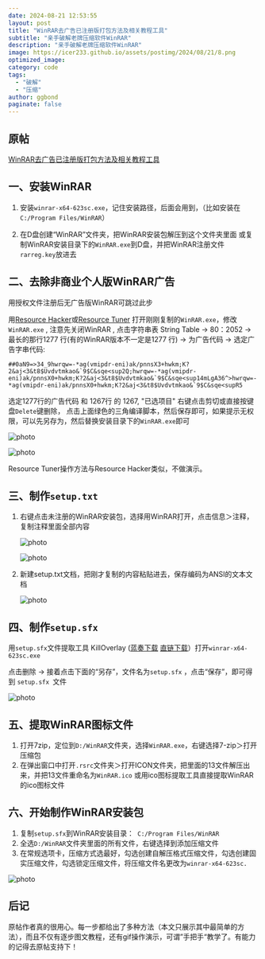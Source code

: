 ```yaml
---
date: 2024-08-21 12:53:55
layout: post
title: "WinRAR去广告已注册版打包方法及相关教程工具"
subtitle: "亲手破解老牌压缩软件WinRAR"
description: "亲手破解老牌压缩软件WinRAR"
image: https://icer233.github.io/assets/postimg/2024/08/21/8.png
optimized_image:
category: code
tags: 
  - "破解"
  - "压缩"
author: ggbond
paginate: false
---
```


## 原帖

[WinRAR去广告已注册版打包方法及相关教程工具](https://www.52pojie.cn/forum.php?mod=viewthread&tid=1835038&amp;extra=page%3D2)

## 一、安装WinRAR

1. 安装`winrar-x64-623sc.exe`，记住安装路径，后面会用到，（比如安装在`C:/Program Files/WinRAR`）

2. 在D盘创建“WinRAR”文件夹，把WinRAR安装包解压到这个文件夹里面 或复制WinRAR安装目录下的`WinRAR.exe`到D盘，并把WinRAR注册文件`rarreg.key`放进去

## 二、去除非商业个人版WinRAR广告

用授权文件注册后无广告版WinRAR可跳过此步

用[Resource Hacker](https://www.lanzoue.com/irJ4y1c3lecj)或[Resource Tuner](https://www.lanzoue.com/iU5Py173cb5a) 打开刚刚复制的`WinRAR.exe`，修改 `WinRAR.exe` , 注意先关闭WinRAR , 点击字符串表 String Table -> 80：2052 -> 最长的那行1277 行(有的WinRAR版本不一定是1277 行) -> 为广告代码 -> 选定广告字串代码:

```
##0aN9=>34_9hwrqw=-*ag(vmipdr-eni)ak/pnnsX3+hwkm;K?2&aj<3&t8$Uvdvtmkao&`9$C&sqe<sup2Q;hwrqw=-*ag(vmipdr-eni)ak/pnnsX0+hwkm;K?2&aj<3&t8$Uvdvtmkao&`9$C&sqe<sup14mLgA36^>hwrqw=-*ag(vmipdr-eni)ak/pnnsX0+hwkm;K?2&aj<3&t8$Uvdvtmkao&`9$C&sqe<supR5
```

选定1277行的广告代码 和 1267行 的  1267, "已选项目" 右键点击剪切或直接按键盘`Delete`键删除， 点击上面绿色的三角编译脚本，然后保存即可，如果提示无权限，可以先另存为，然后替换安装目录下的`WinRAR.exe`即可

![photo](https://icer233.github.io/assets/postimg/2024/08/21/1.png)

![photo](https://icer233.github.io/assets/postimg/2024/08/21/2.gif)

Resource Tuner操作方法与Resource Hacker类似，不做演示。

## 三、制作`setup.txt`

1. 右键点击未注册的WinRAR安装包，选择用WinRAR打开，点击信息＞注释，复制注释里面全部内容

   ![photo](https://icer233.github.io/assets/postimg/2024/08/21/3.png)

   ![photo](https://icer233.github.io/assets/postimg/2024/08/21/4.png)

2. 新建setup.txt文档，把刚才复制的内容粘贴进去，保存编码为ANSI的文本文档

   ![photo](https://icer233.github.io/assets/postimg/2024/08/21/5.png)

## 四、制作`setup.sfx`

用`setup.sfx`文件提取工具 KillOverlay ([蓝奏下载](https://www.lanzoue.com/i4CIz1azmyha)  [直链下载](https://icer233.github.io/assets/postimg/2024/08/21/setup.sfx-KillOverlay.exe)）打开`winrar-x64-623sc.exe`

点击删除 -> 接着点击下面的“另存”，文件名为`setup.sfx` ，点击“保存”，即可得到 `setup.sfx `文件

![photo](https://icer233.github.io/assets/postimg/2024/08/21/6.png)

## 五、提取WinRAR图标文件

1. 打开7zip，定位到`D:/WinRAR`文件夹，选择`WinRAR.exe`，右键选择7-zip＞打开压缩包
2. 在弹出窗口中打开`.rsrc`文件夹＞打开ICON文件夹，把里面的13文件解压出来，并把13文件重命名为`WinRAR.ico` 或用ico图标提取工具直接提取WinRAR的ico图标文件

## 六、开始制作WinRAR安装包

1. 复制`setup.sfx`到WinRAR安装目录：` C:/Program Files/WinRAR`
2. 全选`D:/WinRAR`文件夹里面的所有文件，右键选择到添加压缩文件
3. 在常规选项卡，压缩方式选最好，勾选创建自解压格式压缩文件，勾选创建固实压缩文件，勾选锁定压缩文件，将压缩文件名更改为`winrar-x64-623sc.`

![photo](https://icer233.github.io/assets/postimg/2024/08/21/7.gif)

## 后记

原帖作者真的很用心。每一步都给出了多种方法（本文只展示其中最简单的方法），而且不仅有逐步图文教程，还有gif操作演示，可谓”手把手“教学了。有能力的记得去原帖支持下！
